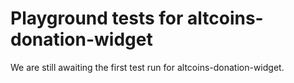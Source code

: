 # Playground tests for altcoins-donation-widget
We are still awaiting the first test run for altcoins-donation-widget.

